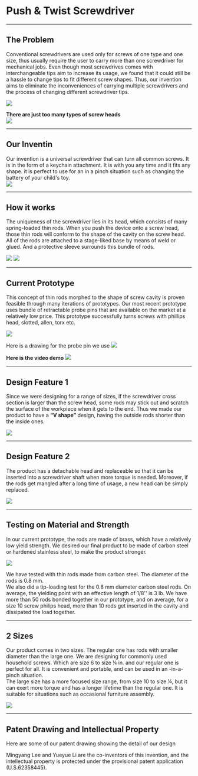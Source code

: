 # Push & Twist Screwdriver
---

## The Problem
Conventional screwdrivers are used only for screws of one type and one size, thus usually require the user to carry more than one screwdriver for mechanical jobs. Even though most screwdrives comes with interchangeable tips aim to increase its usage, we found that it could still be a hassle to change tips to fit different screw shapes. Thus, our invention aims to eliminate the inconveniences of carrying multiple screwdrivers and the process of changing different screwdriver tips.  

<img src="pic/pnt.png?raw=true"/>

__There are just too many types of screw heads__  
<img src="pic/screws.png?raw=true"/>

---
## Our Inventin
Our invention is a universal screwdriver that can turn all common screws. It is in the form of a keychain attachment. It is with you any time and it fits any shape. it is perfect to use for an in a pinch situation such as changing the battery of your child's toy.  
<img src="pic/keychain.png?raw=true"/>

---
## How it works
The uniqueness of the screwdriver lies in its head, which consists of many spring-loaded thin rods.  When you push the device onto a screw head, those thin rods will conform to the shape of the cavity on the screw head. All of the rods are attached to a stage-liked base by means of weld or glued.  And a protective sleeve surrounds this bundle of rods.  
  
<img src="pic/drawings.png?raw=true"/>  

<img src="pic/demogif.gif?raw=true"/>

---
## Current Prototype
This concept of thin rods morphed to the shape of screw cavity is proven feasible through many iterations of prototypes. Our most recent prototype uses bundle of retractable probe pins that are available on the market at a relatively low price. This prototype successfully turns screws with phillips head, slotted, allen, torx etc.  

<img src="pic/currentp.png?raw=true"/>  
  
Here is a drawing for the probe pin we use
<img src="pic/pin.png?raw=true"/>

__Here is the video demo__
[<img src="pic/video.png?raw=true"/>](https://www.youtube.com/watch?v=tQ1UfTsbZYw)


---
## Design Feature 1
Since we were designing for a range of sizes, if the screwdriver cross section is larger than the screw head, some rods may stick out and scratch the surface of the workpiece when it gets to the end. Thus we made our product to have a __“V shape”__ design, having the outside rods shorter than the inside ones.  

<img src="pic/vshape.png?raw=true"/>

---
## Design Feature 2
The product has a detachable head and replaceable so that it can be inserted into a screwdriver shaft when more torque is needed. Moreover, if the rods get mangled after a long time of usage, a new head can be simply replaced.  

<img src="pic/dehead.png?raw=true"/>

---
## Testing on Material and Strength
In our current prototype, the rods are made of brass, which have a relatively low yield strength. We desired our final product to be made of carbon steel or hardened stainless steel, to make the product stronger.  

<img src="pic/material.png?raw=true"/>

We have tested with thin rods made from carbon steel. The diameter of the rods is 0.8 mm.  
We also did a tip-loading test for the 0.8 mm diameter carbon steel rods. On average, the yielding point with an effective length of 1/8'' is 3 lb. We have more than 50 rods bonded together in our prototype, and on average, for a size 10 screw philips head, more than 10 rods get inserted in the cavity and dissipated the load together.  

---
## 2 Sizes
Our product comes in two sizes. The regular one has rods with smaller diameter than the large one. We are designing for commonly used household screws. Which are size 6 to size ¼ in. and our regular one is perfect for all. It is convenient and portable, and can be used in an -in-a-pinch situation.  
The large size has a more focused size range, from size 10 to size ¼, but it can exert more torque and has a longer lifetime than the regular one. It is suitable for situations such as occasional furniture assembly.  

<img src="pic/size.png?raw=true"/>

---
## Patent Drawing and Intellectual Property
Here are some of our patent drawing showing the detail of our design

Mingyang Lee and Yueyue Li are the co-inventors of this invention, and the intellectual property is protected under the provisional patent application (U.S.62358445). 		 	





